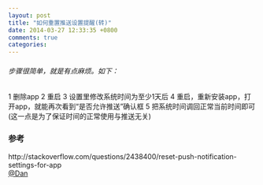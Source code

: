 ```yaml
---
layout: post
title: "如何重置推送设置提醒(转)"
date: 2014-03-27 12:33:35 +0800
comments: true
categories: 
---
```

<h6>步骤很简单，就是有点麻烦。如下：</h6>
	1 删除app
	2 重启
	3 设置里修改系统时间为至少1天后
	4 重启，重新安装app，打开app，就能再次看到“是否允许推送”确认框
	5 把系统时间调回正常当前时间即可(这一点是为了保证时间的正常使用与推送无关)
	
<h3>参考</h3>
http://stackoverflow.com/questions/2438400/reset-push-notification-settings-for-app<br />
<a target="_blank" href="http://weibo.com/danc?topnav=1&wvr=5&topsug=1">@Dan</a>